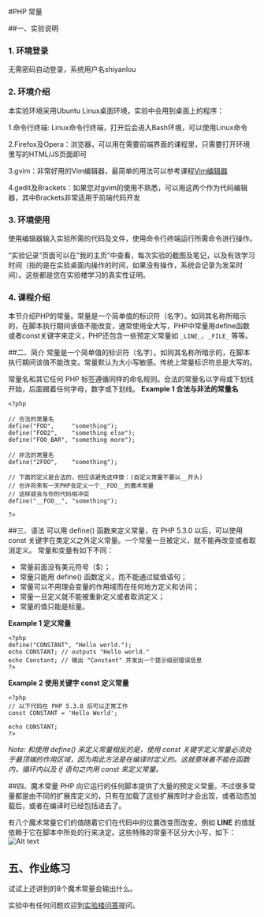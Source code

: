 
#PHP 常量

##一、实验说明

### 1. 环境登录 


无需密码自动登录，系统用户名shiyanlou 


### 2. 环境介绍 


本实验环境采用Ubuntu Linux桌面环境，实验中会用到桌面上的程序： 


1.命令行终端: Linux命令行终端，打开后会进入Bash环境，可以使用Linux命令 

2.Firefox及Opera：浏览器，可以用在需要前端界面的课程里，只需要打开环境里写的HTML/JS页面即可 

3.gvim：非常好用的Vim编辑器，最简单的用法可以参考课程[Vim编辑器](http://www.shiyanlou.com/courses/2) 

4.gedit及Brackets：如果您对gvim的使用不熟悉，可以用这两个作为代码编辑器，其中Brackets非常适用于前端代码开发 



### 3. 环境使用 


使用编辑器输入实验所需的代码及文件，使用命令行终端运行所需命令进行操作。 




“实验记录”页面可以在“我的主页”中查看，每次实验的截图及笔记，以及有效学习时间（指的是在实验桌面内操作的时间，如果没有操作，系统会记录为发呆时间）。这些都是您在实验楼学习的真实性证明。 

### 4. 课程介绍

本节介绍PHP的常量。常量是一个简单值的标识符（名字）。如同其名称所暗示的，在脚本执行期间该值不能改变，通常使用全大写，PHP中常量用define函数或者const关键字来定义，PHP还包含一些预定义常量如 `_LINE_`、`_FILE_` 等等。

##二、简介
常量是一个简单值的标识符（名字）。如同其名称所暗示的，在脚本执行期间该值不能改变。常量默认为大小写敏感。传统上常量标识符总是大写的。 

常量名和其它任何 PHP 标签遵循同样的命名规则。合法的常量名以字母或下划线开始，后面跟着任何字母，数字或下划线。
**Example 1 合法与非法的常量名**
```
<?php

// 合法的常量名
define("FOO",     "something");
define("FOO2",    "something else");
define("FOO_BAR", "something more");

// 非法的常量名
define("2FOO",    "something");

// 下面的定义是合法的，但应该避免这样做：(自定义常量不要以__开头)
// 也许将来有一天PHP会定义一个__FOO__的魔术常量
// 这样就会与你的代码相冲突
define("__FOO__", "something");

?> 
```

##三、语法
可以用 define() 函数来定义常量，在 PHP 5.3.0 以后，可以使用 const 关键字在类定义之外定义常量。一个常量一旦被定义，就不能再改变或者取消定义。 
常量和变量有如下不同： 

+ 常量前面没有美元符号（$）；  
+ 常量只能用 define() 函数定义，而不能通过赋值语句；  
+ 常量可以不用理会变量的作用域而在任何地方定义和访问；  
+ 常量一旦定义就不能被重新定义或者取消定义；  
+ 常量的值只能是标量。 

**Example 1 定义常量**
```
<?php
define("CONSTANT", "Hello world.");
echo CONSTANT; // outputs "Hello world."
echo Constant; // 输出 "Constant" 并发出一个提示级别错误信息
?> 
```

**Example 2 使用关键字 const 定义常量**
```
<?php
// 以下代码在 PHP 5.3.0 后可以正常工作
const CONSTANT = 'Hello World';

echo CONSTANT;
?> 
```

*Note: 
和使用 define() 来定义常量相反的是，使用 const 关键字定义常量必须处于最顶端的作用区域，因为用此方法是在编译时定义的。这就意味着不能在函数内，循环内以及 if 语句之内用 const 来定义常量。*

##四、魔术常量
PHP 向它运行的任何脚本提供了大量的预定义常量。不过很多常量都是由不同的扩展库定义的，只有在加载了这些扩展库时才会出现，或者动态加载后，或者在编译时已经包括进去了。 

有八个魔术常量它们的值随着它们在代码中的位置改变而改变。例如 __LINE__ 的值就依赖于它在脚本中所处的行来决定。这些特殊的常量不区分大小写，如下： 
![Alt text](https://dn-anything-about-doc.qbox.me/php%2F360%E6%88%AA%E5%9B%BE20141029170015344.jpg)




## 五、作业练习

试试上述讲到的8个魔术常量会输出什么。

实验中有任何问题欢迎到[实验楼问答](http://www.shiyanlou.com/questions)提问。
